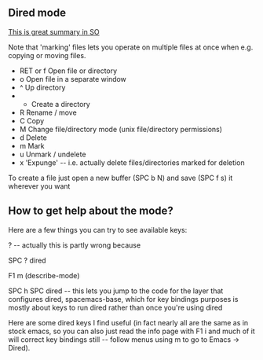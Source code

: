 Dired mode
---

[This is great summary in SO](https://emacs.stackexchange.com/questions/34765/how-to-learn-dired-in-evil-mode)

Note that 'marking' files lets you operate on multiple files at once when e.g. copying or moving files.

 -  RET or f Open file or directory
 -  o Open file in a separate window
 -  ^ Up directory
 -  + Create a directory
 -  R Rename / move
 -  C Copy
 -  M Change file/directory mode (unix file/directory permissions)
 -  d Delete
 -  m Mark
 -  u Unmark / undelete
 -  x 'Expunge' -- i.e. actually delete files/directories marked for deletion

To create a file just open a new buffer (SPC b N) and save (SPC f s) it wherever you want
## How to get help about the mode?

Here are a few things you can try to see available keys:

? -- actually this is partly wrong because

SPC ? dired

F1 m (describe-mode)

SPC h SPC dired -- this lets you jump to the code for the layer that configures dired, spacemacs-base, which for key bindings purposes is mostly about keys to run dired rather than once you're using dired

Here are some dired keys I find useful (in fact nearly all are the same as in stock emacs, so you can also just read the info page with F1 i and much of it will correct key bindings still -- follow menus using m to go to Emacs -> Dired).
